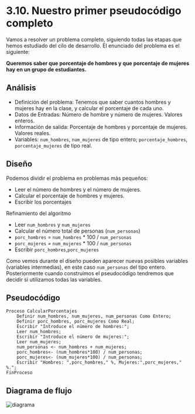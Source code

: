 # 3.10. Nuestro primer pseudocódigo completo

Vamos a resolver un problema completo, siguiendo todas las etapas que hemos estudiado del cilo de desarrollo. El enunciado del problema es el siguiente:

**Queremos saber que porcentaje de hombres y que porcentaje de mujeres hay en un grupo de estudiantes.**

## Análisis

* Definición del problema: Tenemos que saber cuantos hombres y mujeres hay en la clase, y calcular el porcentaje de cada uno.
* Datos de Entradas: Número de hombre y número de mujeres. Valores enteros.
* Información de salida: Porcentaje de hombres y porcentaje de mujeres. Valores reales.
* Variables: `num_hombres`, `num_mujeres` de tipo entero; `porcentaje_hombres`, `porcentaje_mujeres` de tipo real.

## Diseño

Podemos dividir el problema en problemas más pequeños:

* Leer el número de hombres y el número de mujeres.
* Calcular el porcentaje de hombres y mujeres.
* Escribir los porcentajes

Refinamiento del algoritmo

* Leer `num_hombres` y `num_mujeres`
* Calcular el número total de personas (`num_personas`)
* `porc_hombres` = `num_hombres` \* 100 / `num_personas`
* `porc_mujeres` = `num_mujeres` \* 100 / `num_personas`
* Escribir `porc_hombres`,`porc_mujeres`

Como vemos durante el diseño pueden aparecer nuevas posibles variables (variables intermedias), en este caso `num_personas` del tipo entero. Posteriormente cuando construimos el pseudocódigo tendremos que decidir si utilizamos todas las variables.

## Pseudocódigo

```
Proceso CalcularPorcentajes
	Definir num_hombres, num_mujeres, num_personas Como Entero;
	Definir porc_hombres, porc_mujeres Como Real;
	Escribir "Introduce el número de hombres:";
	Leer num_hombres;
	Escribir "Introduce el número de mujeres:";
	Leer num_mujeres;
	num_personas <- num_hombres + num_mujeres;
	porc_hombres<- (num_hombres*100) / num_personas;
	porc_mujeres<- (num_mujeres*100) / num_personas;
	Escribir "Hombres: ",porc_hombres," %, Mujeres:",porc_mujeres," %.";
FinProceso
```

## Diagrama de flujo

![diagrama](../u14/img/diagrama.png)

